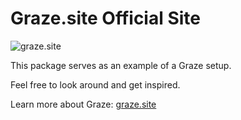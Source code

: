 # Graze.site Official Site

![graze.site](https://media.graphcms.com/vzJrUEXmQKCXTPk6ysJV)

This package serves as an example of a Graze setup.

Feel free to look around and get inspired.

Learn more about Graze: [graze.site](https://graze.site)